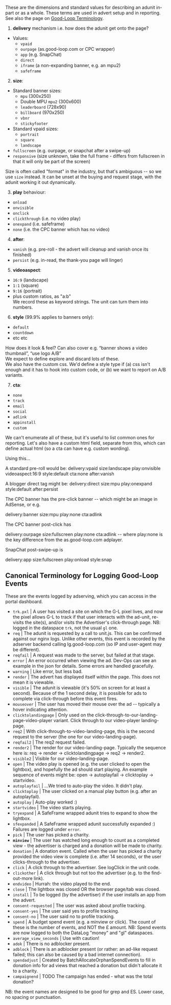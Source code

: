 
These are the dimensions and standard values for describing an adunit in-part or as a whole. 
These terms are used in advert setup and in reporting.
See also the page on [Good-Loop Terminology](https://doc.good-loop.com/Good-Loop-terminology.md).

1. **delivery** mechanism i.e. how does the adunit get onto the page?   
- Values:
    - <code>vpaid</code>
    - <code>ourpage</code> (as.good-loop.com or CPC wrapper)
    - <code>app</code> (e.g. SnapChat)
    - <code>direct</code>
    - <code>iframe</code> (a non-expanding banner, e.g. an mpu2)
    - <code>safeframe</code>

2. **size**:   
 - Standard banner sizes:
    - <code>mpu</code> (300x250)
    - Double MPU <code>mpu2</code> (300x600)
    - <code>leaderboard</code> (728x90)
    - <code>billboard</code> (970x250)
    - <code>vbnr</code>
    - <code>stickyfooter</code>
 - Standard vpaid sizes:
    - <code>portrait</code>
    - <code>square</code>
    - <code>landscape</code>
 - <code>fullscreen</code> (e.g. ourpage, or snapchat after a swipe-up)
 - <code>responsive</code> (size unknown, take the full frame - differs from fullscreen in that it will only be part of the screen)

Size is often called "format" in the industry, but that's ambiguous -- so we use <code>size</code> instead.
It can be unset at the buying and request stage, with the adunit working it out dynamically.

3. **play** behaviour:
- <code>onload</code>
- <code>onvisible</code>
- <code>onclick</code>
- <code>clickthrough</code> (i.e. no video play) 
- <code>onexpand</code> (i.e. safeframe)
- <code>none</code> (i.e. the CPC banner which has no video)

4. **after**:
- <code>vanish</code> (e.g. pre-roll - the advert will cleanup and vanish once its finished) 
- <code>persist</code> (e.g. in-read, the thank-you page will linger)

5. **videoaspect**:
- <code>16:9</code> (landscape)
- <code>1:1</code> (square)
- <code>9:16</code> (portrait)
- plus custom ratios, as "a:b"    
We record these as keyword strings. The unit can turn them into numbers.

6. **style**  (99.9% applies to banners only):
- <code>default</code>
- <code>countdown</code>
- etc etc

How does it look & feel? Can also cover e.g. “banner shows a video thumbnail”, “use logo A/B”   
We expect to define explore and discard lots of these.   
We also have the custom css. We'd define a style type if 
(a) css isn't enough and it has to hook into custom code, or (b) we want to report on A/B variants.

7. **cta**:
- <code>none</code>
- <code>track</code>
- <code>email</code>
- <code>social</code>
- <code>adlink</code>
- <code>appinstall</code>
- <code>custom</code>
   
We can't enumerate all of these, but it's useful to list common ones for reporting. Let's also have a custom html field, separate from this, which can define actual html (so a cta can have e.g. custom wording).

Using this...

A standard pre-roll would be: 
</code>delivery:vpaid size:landscape play:onvisible videoaspect:16:9 style:default cta:none after:vanish</code>

A blogger direct tag might be:
</code>delivery:direct size:mpu play:onexpand style:default after:persist</code>

The CPC banner has the pre-click banner -- which might be an image in AdSense, or e.g.

</code>delivery:banner size:mpu play:none cta:adlink</code>

The CPC banner post-click has 

</code>delivery:ourpage size:fullscreen play:none cta:adlink</code> -- where play:none is the key difference from the as.good-loop.com adplayer.

SnapChat post-swipe-up is

</code>delivery:app size:fullscreen play:onload style:snap</code>

## Canonical Terminology for Logging Good-Loop Events

These are the events logged by adserving, which you can access in the portal dashboard.

 - <code>trk.pxl</code> | A user has visited a site on which the G-L pixel lives, and now the pixel allows G-L to track if that user interacts with the ad-unit, re-visits the site(s), and/or visits the Advertiser's click-through page. NB: logged in the dataspace <code>trk</code>, not the usual <code>gl</code> one.
 - <code>req</code> | The adunit is requested by a call to unit.js. This can be confirmed against our nginx logs. Unlike other events, this event is recorded by the adserver backend calling lg.good-loop.com (so IP and user-agent may be different).
 - <code>reqfail</code> | A request was made to the server, but failed at that stage.
 - <code>error</code> | An error occurred when viewing the ad. Dev-Ops can see an example in the json for details. Some errors are handled gracefully.
 - <code>warning</code> | Like error, but less bad.
 - <code>render</code> | The advert has displayed itself within the page. This does not mean it is viewable.
 - <code>visible</code> | The adunit is viewable (it's 50% on screen for at least a second). Because of the 1 second delay, it is possible for ads to complete via click-through before this event fires.
 - <code>mouseover</code> | The user has moved their mouse over the ad -- typically a hover indicating attention.
 - <code>clicktolandingpage</code> | Only used on the click-through-to-our-landing-page-video-player variant. Click through to our video-player landing-page.
 - <code>req2</code> | With click-through-to-video-landing-page, this is the second request to the server (the one for our video-landing-page).
 - <code>reqfail2</code> | The req2 request failed.
 - <code>render2</code> | The render for our video-landing-page. Typically the sequence here is: req -> render -> clicktolandingpage -> req2 -> render2.
 - <code>visible2</code> | Visible for our video-landing-page.
 - <code>open</code> | The video play is opened (e.g. the user clicked to open the lightbox), and hopefully the ad should start playing.
 An example sequence of events might be: open -> autoplayfail -> clicktoplay -> startvideo.
 - <code>autoplayfail</code> | ...We tried to auto-play the video. It didn't play.
 - <code>clicktoplay</code> | The user clicked on a manual play button (e.g. after an autoplayfail).
 - <code>autoplay</code> | Auto-play worked :)
 - <code>startvideo</code> | The video starts playing.
 - <code>tryexpand</code> | A SafeFrame wrapped adunit tries to expand to show the lightbox.
 - <code>sfexpanded</code> | A SafeFrame wrapped adunit successfully expanded :) Failures are logged under <code>error</code>.
 - <code>pick</code> | The user has picked a charity.		
 - **`minview`** | The user has watched long enough to count as a completed view - the advertiser is charged and a donation will be made to charity.
 - <code>donation</code> | A donation event. Called when the user has picked a charity provided the video view is complete (i.e. after 14 seconds), or the user clicks-through to the advertiser.
 - <code>click</code> | A click through to the advertiser. See logClick in the unit code.
 - <code>clickother</code> | A click through but not too the advertiser (e.g. to the find-out-more link).
 - <code>endvideo</code> | Hurrah: the video played to the end.
 - <code>close</code> | The lightbox was closed OR the browser page/tab was closed.
 - <code>install</code> | To be logged (by the advertiser) if the user installs an app from the advert.
 - <code>consent-requested</code> | The user was asked about profile tracking.
 - <code>consent-yes</code> | The user said yes to profile tracking.
 - <code>consent-no</code>  | The user said no to profile tracking.
 - <code>spend</code> | A budget spend event (e.g. a minview or click). The count of these is the number of events, and NOT the £ amount. NB: Spend events are now logged to both the DataLog "money" and "gl" dataspaces.
 - <code>average_view_seconds</code> | Use with caution!
 - <code>adok</code> | There is no adblocker present.
 - <code>adblock</code> | There is an adblocker present (or rather: an ad-like request failed; this can also be caused by a bad internet connection).
 - `spendadjust` | Created by BatchAllocateOrphanSpendEvents to fill in donation info for ad views that reached a donation but didn't allocate it to a charity.
 - `campaignend` | TODO The campaign has ended - what was the total donation?

NB: the event names are designed to be good for grep and ES. Lower case, no spacing or punctuation.
